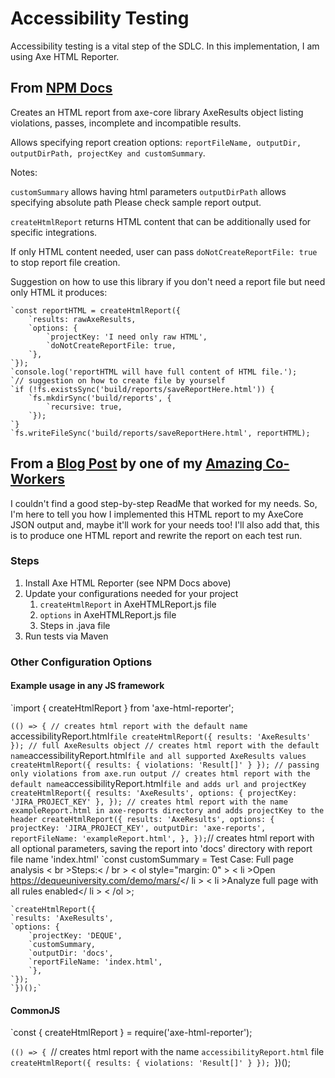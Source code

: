 # Accessibility Testing

Accessibility testing is a vital step of the SDLC. In this implementation, I am using Axe HTML Reporter.

## From [NPM Docs](https://www.npmjs.com/package/axe-html-reporter)
Creates an HTML report from axe-core library AxeResults object listing violations, passes, incomplete and incompatible results.

Allows specifying report creation options: `reportFileName, outputDir, outputDirPath, projectKey and customSummary`.

Notes:

`customSummary` allows having html parameters
`outputDirPath` allows specifying absolute path
Please check sample report output.

`createHtmlReport` returns HTML content that can be additionally used for specific integrations.

If only HTML content needed, user can pass `doNotCreateReportFile: true` to stop report file creation.

Suggestion on how to use this library if you don't need a report file but need only HTML it produces:

    `const reportHTML = createHtmlReport({
        `results: rawAxeResults,
        `options: {
            `projectKey: 'I need only raw HTML',
            `doNotCreateReportFile: true,
        `},
    `});
    `console.log('reportHTML will have full content of HTML file.');
    `// suggestion on how to create file by yourself
    `if (!fs.existsSync('build/reports/saveReportHere.html')) {
        `fs.mkdirSync('build/reports', {
            `recursive: true,
        `});
    `}
    `fs.writeFileSync('build/reports/saveReportHere.html', reportHTML);

## From a [Blog Post](https://dev.to/auraswap/html-reporting-for-axecore-53ed) by one of my [Amazing Co-Workers](https://dev.to/auraswap)
I couldn't find a good step-by-step ReadMe that worked for my needs. 
So, I'm here to tell you how I implemented this HTML report to my AxeCore JSON output and, maybe it'll work for your needs too!
I'll also add that, this is to produce one HTML report and rewrite the report on each test run.

### Steps

1. Install Axe HTML Reporter (see NPM Docs above)
2. Update your configurations needed for your project
   1. `createHtmlReport` in AxeHTMLReport.js file
   2. `options` in AxeHTMLReport.js file
   3. Steps in .java file
3. Run tests via Maven

### Other Configuration Options
#### Example usage in any JS framework
`import { createHtmlReport } from 'axe-html-reporter';

`(() => {
    // creates html report with the default name `accessibilityReport.html` file
    createHtmlReport({ results: 'AxeResults' }); // full AxeResults object
    // creates html report with the default name `accessibilityReport.html` file and all supported AxeResults values
    createHtmlReport({ results: { violations: 'Result[]' } }); // passing only violations from axe.run output
    // creates html report with the default name `accessibilityReport.html` file and adds url and projectKey
    createHtmlReport({
        results: 'AxeResults',
        options: { projectKey: 'JIRA_PROJECT_KEY' },
    });
    // creates html report with the name exampleReport.html in axe-reports directory and adds projectKey to the header
    createHtmlReport({
        results: 'AxeResults',
    options: {
        projectKey: 'JIRA_PROJECT_KEY',
        outputDir: 'axe-reports',
        reportFileName: 'exampleReport.html',
        },
    });
    `// creates html report with all optional parameters, saving the report into 'docs' directory with report file name 'index.html'
    `const customSummary = Test Case: Full page analysis
    < br >Steps:< / br >
    < ol style="margin: 0" >
    < li >Open https://dequeuniversity.com/demo/mars/</ li >
    < li >Analyze full page with all rules enabled</ li >
    < /ol >;

    `createHtmlReport({
    `results: 'AxeResults',
    `options: {
        `projectKey: 'DEQUE',
        `customSummary,
        `outputDir: 'docs',
        `reportFileName: 'index.html',
        `},
    `});
    `})();`

#### CommonJS
`const { createHtmlReport } = require('axe-html-reporter');

`(() => {
    `// creates html report with the name `accessibilityReport.html` file
    `createHtmlReport({ results: { violations: 'Result[]' } });
`})();